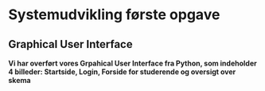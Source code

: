 # Systemudvikling første opgave
## Graphical User Interface 
**Vi har overført vores Grpahical User Interface fra Python, som indeholder 4 billeder: Startside, Login, Forside for studerende og oversigt over skema**